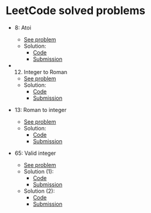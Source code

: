 # LeetCode solved problems

* 8: Atoi 
    - [See problem](https://leetcode.com/problems/string-to-integer-atoi/) 
    - Solution:
        - [Code](Solution_8.php)
        - [Submission](https://leetcode.com/submissions/detail/332709194/)

* 12. Integer to Roman
    - [See problem](https://leetcode.com/problems/integer-to-roman/) 
    - Solution:
        - [Code](Solution_12.php)
        - [Submission](https://leetcode.com/submissions/detail/334022405/)

* 13: Roman to integer 
    - [See problem](https://leetcode.com/problems/roman-to-integer/) 
    - Solution:
        - [Code](Solution_13.php)
        - [Submission](https://leetcode.com/submissions/detail/333298325/)

* 65: Valid integer
    - [See problem](https://leetcode.com/problems/valid-number/) 
    - Solution (1):
        - [Code](Solution_65_1.php)
        - [Submission](https://leetcode.com/submissions/detail/333250103/)
    - Solution (2):
        - [Code](Solution_65_2.php)
        - [Submission](https://leetcode.com/submissions/detail/333261658/)

